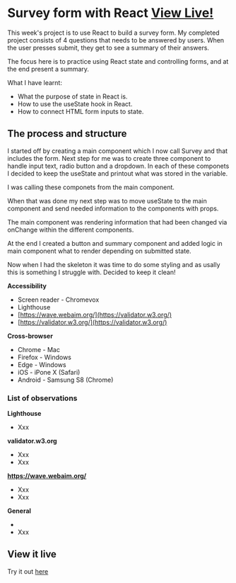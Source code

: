 # Survey form with React [View Live!](https://kind-joliot-6577b6.netlify.app/)

This week's project is to use React to build a survey form. My completed project consists of 4 questions that needs to be answered by users. When the user presses submit, they get to see a summary of their answers.

The focus here is to practice using React state and controlling forms, and at the end present a summary.

What I have learnt:

* What the purpose of state in React is.
* How to use the useState hook in React.
* How to connect HTML form inputs to state. 

## The process and structure

I started off by creating a main component which I now call Survey and that includes the form. Next step for me was to create three component to handle input text, radio button and a dropdown. In each of these componets I decided to keep the useState and printout what was stored in the variable.

I was calling these componets from the main component.

When that was done my next step was to move useState to the main component and send needed information to the components with props.

The main component was rendering information that had been changed via onChange within the different components.

At the end I created a button and summary component and added logic in main component what to render depending on submitted state.

Now when I had the skeleton it was time to do some styling and as usally this is something I struggle with. Decided to keep it clean!     


**Accessibility**

* Screen reader - Chromevox
* Lighthouse
* [https://wave.webaim.org/](https://validator.w3.org/)
* [https://validator.w3.org/](https://validator.w3.org/)

**Cross-browser**

* Chrome - Mac
* Firefox - Windows
* Edge - Windows
* iOS - iPone X (Safari)
* Android - Samsung S8 (Chrome)

### List of observations

**Lighthouse**

* Xxx
 
**validator.w3.org**

* Xxx
* Xxx

**https://wave.webaim.org/**

* Xxx
* Xxx

**General**

* 
* Xxx

## View it live

Try it out [here](https://kind-joliot-6577b6.netlify.app/)
